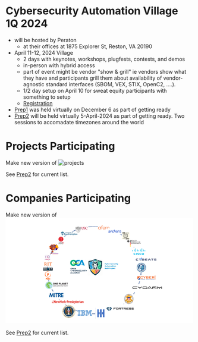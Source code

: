 # Cybersecurity Automation Village 1Q 2024

* will be hosted by Peraton
   - at their offices at 1875 Explorer St, Reston, VA 20190
* April 11-12, 2024 Village 
  - 2 days with keynotes, workshops, plugfests, contests, and demos
  - in-person with hybrid access
  - part of event might be vendor "show & grill" ie vendors show what they have and participants grill them about availability of vendor-agnostic standard interfaces (SBOM, VEX, STIX, OpenC2, ....).
  - 1/2 day setup on April 10 for sweat equity participants with something to setup
  - [Registration](https://www.eventbrite.com/e/cybersecurity-automation-village-registration-796037719247)
* [Prep1](Prep1/README.md) was held virtually on December 6 as part of getting ready
* [Prep2](Prep2/README.md) will be held virtually 5-April-2024 as part of getting ready. Two sessions to accomadate timezones around the world

# Projects Participating
Make new version of 
![projects](../../Images/CASP_technologies.png)

See [Prep2](./Prep2/README.md#1-finalize-projects-participating) for current list.

# Companies Participating
Make new version of 
![orgs](../../Images/CASP_orgs2.png)

See [Prep2](./Prep2/README.md#finalize-orgs-participating) for current list.
